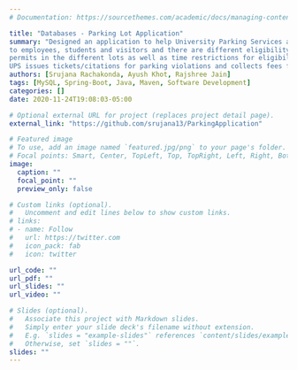 ```yaml
---
# Documentation: https://sourcethemes.com/academic/docs/managing-content/

title: "Databases - Parking Lot Application"
summary: "Designed an application to help University Parking Services and manage the campus parking lot and it's users. The UPS issues parking permits
to employees, students and visitors and there are different eligibility constraints for parking
permits in the different lots as well as time restrictions for eligibility. In addition to the permits,
UPS issues tickets/citations for parking violations and collects fees for them."
authors: [Srujana Rachakonda, Ayush Khot, Rajshree Jain]
tags: [MySQL, Spring-Boot, Java, Maven, Software Development]
categories: []
date: 2020-11-24T19:08:03-05:00

# Optional external URL for project (replaces project detail page).
external_link: "https://github.com/srujana13/ParkingApplication"

# Featured image
# To use, add an image named `featured.jpg/png` to your page's folder.
# Focal points: Smart, Center, TopLeft, Top, TopRight, Left, Right, BottomLeft, Bottom, BottomRight.
image:
  caption: ""
  focal_point: ""
  preview_only: false

# Custom links (optional).
#   Uncomment and edit lines below to show custom links.
# links:
# - name: Follow
#   url: https://twitter.com
#   icon_pack: fab
#   icon: twitter

url_code: ""
url_pdf: ""
url_slides: ""
url_video: ""

# Slides (optional).
#   Associate this project with Markdown slides.
#   Simply enter your slide deck's filename without extension.
#   E.g. `slides = "example-slides"` references `content/slides/example-slides.md`.
#   Otherwise, set `slides = ""`.
slides: ""
---
```

